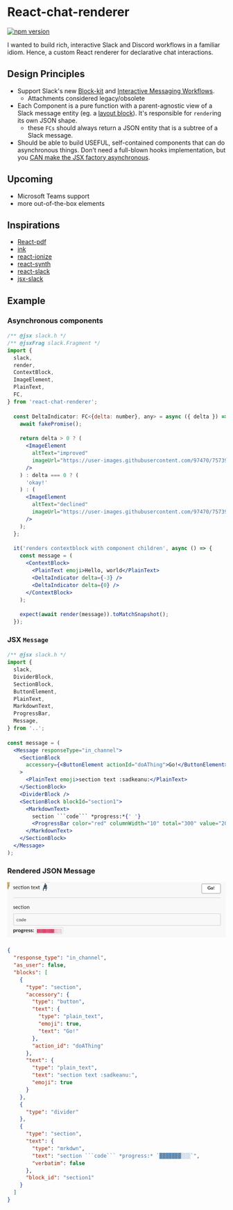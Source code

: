 # React-chat-renderer

[![npm version](https://img.shields.io/npm/v/react-chat-renderer.svg?style=for-the-badge)](https://npmjs.org/package/react-chat-renderer 'View this project on npm')

I wanted to build rich, interactive Slack and Discord workflows in a familiar idiom. Hence, a custom React renderer for declarative chat interactions.

## Design Principles

- Support Slack's new [Block-kit](https://api.slack.com/block-kit) and [Interactive Messaging Workflows](https://api.slack.com/messaging/interactivity).
  - Attachments considered legacy/obsolete
- Each Component is a pure function with a parent-agnostic view of a Slack message entity (eg. a [layout block](https://api.slack.com/reference/messaging/blocks)). It's responsible for `render`ing its own JSON shape.
  - these `FCs` should always return a JSON entity that is a subtree of a Slack message.
- Should be able to build USEFUL, self-contained components that can do asynchronous things. Don't need a full-blown hooks implementation, but you [CAN make the JSX factory asynchronous](https://github.com/asynchronous-dev/react-chat-renderer/blob/master/src/__tests__/renderer.test.tsx#L330).

## Upcoming

- Microsoft Teams support
- more out-of-the-box elements

## Inspirations

- [React-pdf](https://github.com/diegomura/react-pdf)
- [ink](https://github.com/vadimdemedes/ink/blob/master/src/reconciler.js)
- [react-ionize](https://github.com/mhink/react-ionize/blob/master/src/IonizeHostConfig.js)
- [react-synth](https://github.com/FormidableLabs/react-synth)
- [react-slack](https://github.com/andreyvital/react-slack-renderer/blob/master/components/SlackAttachment.js)
- [jsx-slack](https://github.com/speee/jsx-slack/blob/master/src/jsx.ts#L146)

## Example

### Asynchronous components

```jsx
/** @jsx slack.h */
/** @jsxFrag slack.Fragment */
import {
  slack,
  render,
  ContextBlock,
  ImageElement,
  PlainText,
  FC,
} from 'react-chat-renderer';

  const DeltaIndicator: FC<{delta: number}, any> = async ({ delta }) => {
    await fakePromise();

    return delta > 0 ? (
      <ImageElement
        altText="improved"
        imageUrl="https://user-images.githubusercontent.com/97470/75739421-a7138180-5cb9-11ea-9547-e64acf86eb59.png"
      />
    ) : delta === 0 ? (
      'okay!'
    ) : (
      <ImageElement
        altText="declined"
        imageUrl="https://user-images.githubusercontent.com/97470/75739424-a7ac1800-5cb9-11ea-969a-e1ac9f12a41a.png"
      />
    );
  };

  it('renders contextblock with component children', async () => {
    const message = (
      <ContextBlock>
        <PlainText emoji>Hello, world</PlainText>
        <DeltaIndicator delta={-3} />
        <DeltaIndicator delta={0} />
      </ContextBlock>
    );

    expect(await render(message)).toMatchSnapshot();
  });
```

### JSX `Message`

````jsx
/** @jsx slack.h */
import {
  slack,
  DividerBlock,
  SectionBlock,
  ButtonElement,
  PlainText,
  MarkdownText,
  ProgressBar,
  Message,
} from '..';

const message = (
  <Message responseType="in_channel">
    <SectionBlock
      accessory={<ButtonElement actionId="doAThing">Go!</ButtonElement>}
    >
      <PlainText emoji>section text :sadkeanu:</PlainText>
    </SectionBlock>
    <DividerBlock />
    <SectionBlock blockId="section1">
      <MarkdownText>
        section ```code``` *progress:*{' '}
        <ProgressBar color="red" columnWidth="10" total="300" value="200" />
      </MarkdownText>
    </SectionBlock>
  </Message>
);
````

### Rendered JSON Message

![slack message](/docs/slack-message.png)

````json
{
  "response_type": "in_channel",
  "as_user": false,
  "blocks": [
    {
      "type": "section",
      "accessory": {
        "type": "button",
        "text": {
          "type": "plain_text",
          "emoji": true,
          "text": "Go!"
        },
        "action_id": "doAThing"
      },
      "text": {
        "type": "plain_text",
        "text": "section text :sadkeanu:",
        "emoji": true
      }
    },
    {
      "type": "divider"
    },
    {
      "type": "section",
      "text": {
        "type": "mrkdwn",
        "text": "section ```code``` *progress:* `▓▓▓▓▓▓▓░░░`",
        "verbatim": false
      },
      "block_id": "section1"
    }
  ]
}
````
